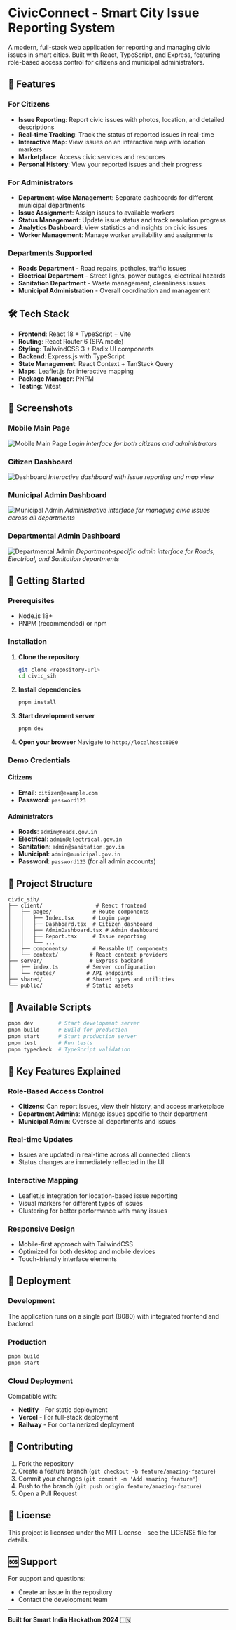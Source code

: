 # CivicConnect - Smart City Issue Reporting System

A modern, full-stack web application for reporting and managing civic issues in smart cities. Built with React, TypeScript, and Express, featuring role-based access control for citizens and municipal administrators.

## 🚀 Features

### For Citizens
- **Issue Reporting**: Report civic issues with photos, location, and detailed descriptions
- **Real-time Tracking**: Track the status of reported issues in real-time
- **Interactive Map**: View issues on an interactive map with location markers
- **Marketplace**: Access civic services and resources
- **Personal History**: View your reported issues and their progress

### For Administrators
- **Department-wise Management**: Separate dashboards for different municipal departments
- **Issue Assignment**: Assign issues to available workers
- **Status Management**: Update issue status and track resolution progress
- **Analytics Dashboard**: View statistics and insights on civic issues
- **Worker Management**: Manage worker availability and assignments

### Departments Supported
- **Roads Department** - Road repairs, potholes, traffic issues
- **Electrical Department** - Street lights, power outages, electrical hazards
- **Sanitation Department** - Waste management, cleanliness issues
- **Municipal Administration** - Overall coordination and management

## 🛠️ Tech Stack

- **Frontend**: React 18 + TypeScript + Vite
- **Routing**: React Router 6 (SPA mode)
- **Styling**: TailwindCSS 3 + Radix UI components
- **Backend**: Express.js with TypeScript
- **State Management**: React Context + TanStack Query
- **Maps**: Leaflet.js for interactive mapping
- **Package Manager**: PNPM
- **Testing**: Vitest

## 📱 Screenshots

### Mobile Main Page
![Mobile Main Page](./screenshots/mobile-main-page.png)
*Login interface for both citizens and administrators*

### Citizen Dashboard
![Dashboard](./screenshots/dashboard.png)
*Interactive dashboard with issue reporting and map view*

### Municipal Admin Dashboard
![Municipal Admin](./screenshots/municipal-admin.png)
*Administrative interface for managing civic issues across all departments*

### Departmental Admin Dashboard
![Departmental Admin](./screenshots/departmental-admin.png)
*Department-specific admin interface for Roads, Electrical, and Sanitation departments*

## 🚦 Getting Started

### Prerequisites
- Node.js 18+ 
- PNPM (recommended) or npm

### Installation

1. **Clone the repository**
   ```bash
   git clone <repository-url>
   cd civic_sih
   ```

2. **Install dependencies**
   ```bash
   pnpm install
   ```

3. **Start development server**
   ```bash
   pnpm dev
   ```

4. **Open your browser**
   Navigate to `http://localhost:8080`

### Demo Credentials

#### Citizens
- **Email**: `citizen@example.com`
- **Password**: `password123`

#### Administrators
- **Roads**: `admin@roads.gov.in`
- **Electrical**: `admin@electrical.gov.in`  
- **Sanitation**: `admin@sanitation.gov.in`
- **Municipal**: `admin@municipal.gov.in`
- **Password**: `password123` (for all admin accounts)

## 📁 Project Structure

```
civic_sih/
├── client/                 # React frontend
│   ├── pages/             # Route components
│   │   ├── Index.tsx      # Login page
│   │   ├── Dashboard.tsx  # Citizen dashboard
│   │   ├── AdminDashboard.tsx # Admin dashboard
│   │   ├── Report.tsx     # Issue reporting
│   │   └── ...
│   ├── components/        # Reusable UI components
│   └── context/          # React context providers
├── server/               # Express backend
│   ├── index.ts         # Server configuration
│   └── routes/          # API endpoints
├── shared/              # Shared types and utilities
└── public/              # Static assets
```

## 🔧 Available Scripts

```bash
pnpm dev        # Start development server
pnpm build      # Build for production
pnpm start      # Start production server
pnpm test       # Run tests
pnpm typecheck  # TypeScript validation
```

## 🌟 Key Features Explained

### Role-Based Access Control
- **Citizens**: Can report issues, view their history, and access marketplace
- **Department Admins**: Manage issues specific to their department
- **Municipal Admin**: Oversee all departments and issues

### Real-time Updates
- Issues are updated in real-time across all connected clients
- Status changes are immediately reflected in the UI

### Interactive Mapping
- Leaflet.js integration for location-based issue reporting
- Visual markers for different types of issues
- Clustering for better performance with many issues

### Responsive Design
- Mobile-first approach with TailwindCSS
- Optimized for both desktop and mobile devices
- Touch-friendly interface elements

## 🚀 Deployment

### Development
The application runs on a single port (8080) with integrated frontend and backend.

### Production
```bash
pnpm build
pnpm start
```

### Cloud Deployment
Compatible with:
- **Netlify** - For static deployment
- **Vercel** - For full-stack deployment
- **Railway** - For containerized deployment

## 🤝 Contributing

1. Fork the repository
2. Create a feature branch (`git checkout -b feature/amazing-feature`)
3. Commit your changes (`git commit -m 'Add amazing feature'`)
4. Push to the branch (`git push origin feature/amazing-feature`)
5. Open a Pull Request

## 📄 License

This project is licensed under the MIT License - see the LICENSE file for details.

## 🆘 Support

For support and questions:
- Create an issue in the repository
- Contact the development team

---

**Built for Smart India Hackathon 2024** 🇮🇳
